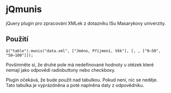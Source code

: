 jQmunis
======
jQuery plugin pro zpracování XMLek z dotazníku ISu Masarykovy univerzity.

Použití
-------
	$("table").munis("data.xml", ["Jméno, Příjmení, Věk"], [, , ["0–50", "50–100"]]);
Povšimněte si, že druhé pole má nedefinované hodnoty u otézek které nemají jako odpovědi radiobuttony nebo checkboxy.

Plugin očekává, že bude použit nad tabulkou. Pokud není, nic se neděje. Tato tabulka je vyprázdněna a poté naplněna daty z odpovědníku.
